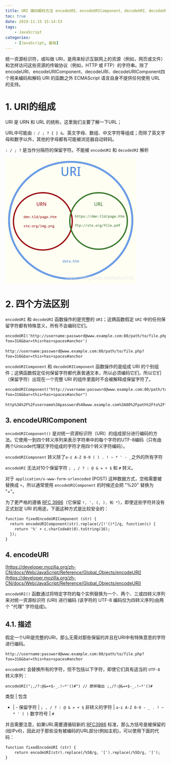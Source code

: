 ```yaml
---
title: URI 编码解码方法 encodeURI、encodeURIComponent、decodeURI、decodeURIComponent
toc: true
date: 2019-11-15 15:14:53
tags:
    - JavaScript
categories:
    - [JavaScript, 基础]
---
```


统一资源标识符，或叫做 URI，是用来标识互联网上的资源（例如，网页或文件）和怎样访问这些资源的传输协议（例如，HTTP 或 FTP）的字符串。除了encodeURI、encodeURIComponent、decodeURI、decodeURIComponent四个用来编码和解码 URI 的函数之外 ECMAScript 语言自身不提供任何使用 URL 的支持。

<!-- more -->

# 1. URI的组成

URI 是 URN 和 URL 的统称，这里我们主要了解一下URL；

URL中可能由 `:
 / ; ? { } &`、英文字母、数组、中文字符等组成；而除了英文字母和数字以外，其他的字母都有可能被浏览器自动转码。

`: / ; ?` 是当作分隔符的保留字符。不能被 `encodeURI` 和 `decodeURI` 解析

![](https://raw.githubusercontent.com/fangwenzheng88/git_picture/master/img/encodeURI.png)

# 2. 四个方法区别

`encodeURI` 和 `decodeURI` 函数操作的是完整的 `URI`；这俩函数假定 `URI` 中的任何保留字符都有特殊意义，所有不会编码它们。

```
encodeURI('http://username:password@www.example.com:80/path/to/file.php?foo=316&bar=this+has+spaces#anchor')

http://username:password@www.example.com:80/path/to/file.php?foo=316&bar=this+has+spaces#anchor
```

`encodeURIComponent` 和 `decodeURIComponent` 函数操作的是组成 URI 的个别组件；这俩函数假定任何保留字符都代表普通文本，所以必须编码它们，所以它们（保留字符）出现在一个完整 URI 的组件里面时不会被解释成保留字符了。

```
encodeURIComponent("http://username:password@www.example.com:80/path/to/file.php?foo=316&bar=this+has+spaces#anchor")

http%3A%2F%2Fusername%3Apassword%40www.example.com%3A80%2Fpath%2Fto%2Ffile.php%3Ffoo%3D316%26bar%3Dthis%2Bhas%2Bspaces%23anchor
```

## 3. encodeURIComponent

`encodeURIComponent()` 是对统一资源标识符（URI）的组成部分进行编码的方法。它使用一到四个转义序列来表示字符串中的每个字符的UTF-8编码（只有由两个Unicode代理区字符组成的字符才用四个转义字符编码）。

`encodeURIComponent` 转义除了`a-z A-Z 0-9 ( ) . ! ~ * ' - _`之外的所有字符

`encodeURI` 无法对10个保留字符 `; , / ? : @ & = + $` 和 `#` 转义。

对于 `application/x-www-form-urlencoded` (POST) 这种数据方式，空格需要被替换成 `+`，所以通常使用 `encodeURIComponent` 的时候还会把 "%20" 替换为 "+"。

为了更严格的遵循 [RFC 3986](https://tools.ietf.org/html/rfc3986)（它保留 `!, ', (, ), 和 *`），即使这些字符并没有正式划定 URI 的用途，下面这种方式是比较安全的：

```
function fixedEncodeURIComponent (str) {
  return encodeURIComponent(str).replace(/[!'()*]/g, function(c) {
    return '%' + c.charCodeAt(0).toString(16);
  });
}
```



## 4. encodeURI

[https://developer.mozilla.org/zh-CN/docs/Web/JavaScript/Reference/Global_Objects/encodeURI](https://developer.mozilla.org/zh-CN/docs/Web/JavaScript/Reference/Global_Objects/encodeURI)

`encodeURI()`  函数通过将特定字符的每个实例替换为一个、两个、三或四转义序列来对统一资源标识符 (URI) 进行编码 (该字符的 UTF-8 编码仅为四转义序列)由两个 "代理" 字符组成)。

## 4.1. 描述

假定一个URI是完整的URI，那么无需对那些保留的并且在URI中有特殊意思的字符进行编码。

```
http://username:password@www.example.com:80/path/to/file.php?foo=316&bar=this+has+spaces#anchor
```

`encodeURI` 会替换所有的字符，但不包括以下字符，即使它们具有适当的 `UTF-8` 转义序列：
```
encodeURI(";,/?:@&=+$-_.!~*'()#") // 原样输出 ;,/?:@&=+$-_.!~*'()#
```
类型 | 包含
- | -
保留字符 | `; , / ? : @ & = + $`
非转义的字符 | `a-z A-Z 0-9 - _ . ! ~ * ' ( )`
数字符号 | `#`

并且需要注意，如果URL需要遵循较新的 [RFC3986](https://tools.ietf.org/html/rfc3986) 标准，那么方括号是被保留的(给IPv6)，因此对于那些没有被编码的URL部分(例如主机)，可以使用下面的代码：

```
function fixedEncodeURI (str) {
    return encodeURI(str).replace(/%5B/g, '[').replace(/%5D/g, ']');
}
```